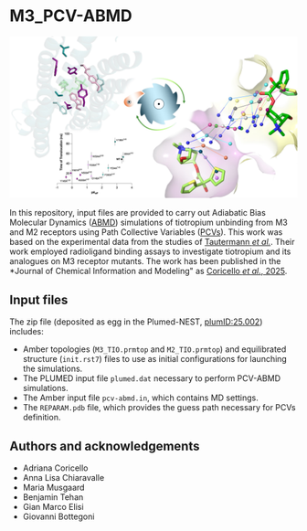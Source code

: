 # M3_PCV-ABMD

<div align="center">
  <img src="https://github.com/gmelisi/M3_PCV-ABMD/blob/main/TOC.jpg" alt="TOC" width="640">
</div>

In this repository, input files are provided to carry out Adiabatic Bias Molecular Dynamics ([ABMD](https://doi.org/10.1063/1.478259)) simulations of tiotropium unbinding from M3 and M2 receptors using Path Collective Variables ([PCVs](https://doi.org/10.1063/1.2432340)).
This work was based on the experimental data from the studies of [Tautermann *et al.*](https://doi/10.1021/jm401219y). Their work employed radioligand binding assays to investigate tiotropium and its analogues on M3 receptor mutants.
The work has been published in the *Journal of Chemical Information and Modeling" as [Coricello *et al.*, 2025](https://pubs.acs.org/doi/full/10.1021/acs.jcim.5c00601).

## Input files

The zip file (deposited as egg in the Plumed-NEST, [plumID:25.002](https://www.plumed-nest.org/eggs/25/002/)) includes:
- Amber topologies (`M3_TIO.prmtop` and `M2_TIO.prmtop`) and equilibrated structure (`init.rst7`) files to use as initial configurations for launching the simulations.
- The PLUMED input file `plumed.dat` necessary to perform PCV-ABMD simulations.
- The Amber input file `pcv-abmd.in`, which contains MD settings.
- The `REPARAM.pdb` file, which provides the guess path necessary for PCVs definition.

## Authors and acknowledgements
- Adriana Coricello
- Anna Lisa Chiaravalle
- Maria Musgaard
- Benjamin Tehan
- Gian Marco Elisi
- Giovanni Bottegoni
